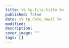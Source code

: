 ```yaml
---
title: <% tp.file.title %>
published: false
date: <% tp.date.now() %>
modified:
description:
cover_image: ""
tags: []
---
```

